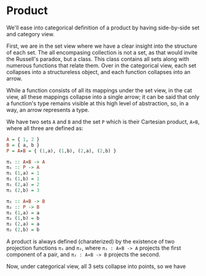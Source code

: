 # Product

We'll ease into categorical definition of a product by having side-by-side set and category view.

First, we are in the set view where we have a clear insight into the structure of each set. The all encompasing collection is not a set, as that would invite the Russell's paradox, but a class. This class contains all sets along with numerous functions that relate them. Over in the categorical view, each set collapses into a structureless object, and each function collapses into an arrow.

While a function consists of all its mappings under the set view, in the cat view, all these mappings collapse into a single arrow; it can be said that only a function's type remains visible at this high level of abstraction, so, in a way, an arrow represents a type.




We have two sets `A` and `B` and the set `P` which is their Cartesian product, `A⨯B`, where all three are defined as:

```hs
A = { 1, 2 }
B = { a, b }
P = A⨯B = { (1,a), (1,b), (2,a), (2,b) }

π₁ :: A⨯B -> A
π₁ :: P -> A
π₁ (1,a) = 1
π₁ (1,b) = 1
π₁ (2,a) = 2
π₁ (2,b) = 3

π₂ :: A⨯B -> B
π₂ :: P -> B
π₂ (1,a) = a
π₂ (1,b) = b
π₂ (2,a) = a
π₂ (2,b) = b
```

A product is always defined (charaterized) by the existence of two projection functions `π₁` and `π₂`, where `π₁ : A⨯B -> A` projects the first component of a pair, and `π₂ : A⨯B -> B` projects the second.

Now, under categorical view, all 3 sets collapse into points, so we have 
